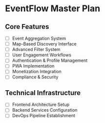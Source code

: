 # EventFlow Master Plan

## Core Features
- [ ] Event Aggregation System
- [ ] Map-Based Discovery Interface
- [ ] Advanced Filter System
- [ ] User Engagement Workflows
- [ ] Authentication & Profile Management
- [ ] PWA Implementation
- [ ] Monetization Integration
- [ ] Compliance & Security

## Technical Infrastructure
- [ ] Frontend Architecture Setup
- [ ] Backend Services Configuration
- [ ] DevOps Pipeline Establishment